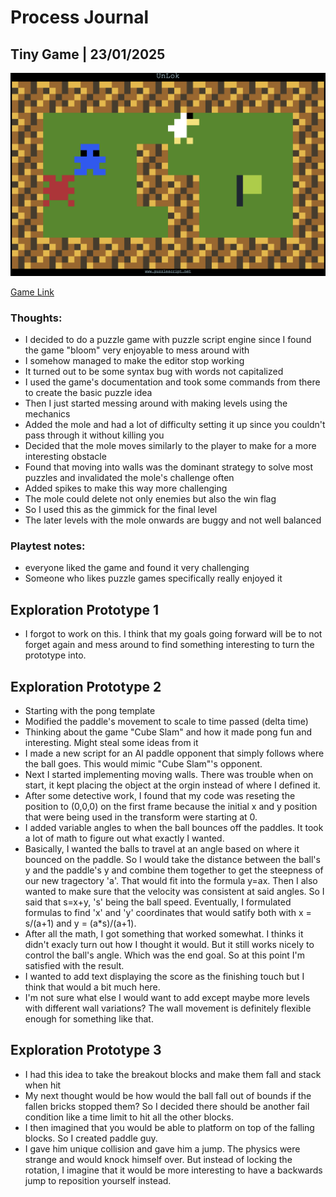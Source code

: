 # Process Journal

## Tiny Game | 23/01/2025
![game screenshot](./Media/unlok_screenshot.png)

[Game Link](../Projects/UnLok.html)

### Thoughts:
- I decided to do a puzzle game with puzzle script engine since I found the game "bloom" very enjoyable to mess around with
- I somehow managed to make the editor stop working
- It turned out to be some syntax bug with words not capitalized 
- I used the game's documentation and took some commands from there to create the basic puzzle idea
- Then I just started messing around with making levels using the mechanics
- Added the mole and had a lot of difficulty setting it up since you couldn't pass through it without killing you
- Decided that the mole moves similarly to the player to make for a more interesting obstacle
- Found that moving into walls was the dominant strategy to solve most puzzles and invalidated the mole's challenge often 
- Added spikes to make this way more challenging
- The mole could delete not only enemies but also the win flag
- So I used this as the gimmick for the final level
- The later levels with the mole onwards are buggy and not well balanced

### Playtest notes: 
- everyone liked the game and found it very challenging
- Someone who likes puzzle games specifically really enjoyed it

## Exploration Prototype 1
- I forgot to work on this. I think that my goals going forward will be to not forget again and mess around to find something interesting to turn the prototype into. 

## Exploration Prototype 2
- Starting with the pong template
- Modified the paddle's movement to scale to time passed (delta time)
- Thinking about the game "Cube Slam" and how it made pong fun and interesting. Might steal some ideas from it
- I made a new script for an AI paddle opponent that simply follows where the ball goes. This would mimic "Cube Slam"'s opponent.
- Next I started implementing moving walls. There was trouble when on start, it kept placing the object at the orgin instead of where I defined it.
- After some detective work, I found that my code was reseting the position to (0,0,0) on the first frame because the initial x and y position that were being used in the transform were starting at 0.
- I added variable angles to when the ball bounces off the paddles. It took a lot of math to figure out what exactly I wanted. 
- Basically, I wanted the balls to travel at an angle based on where it bounced on the paddle. So I would take the distance between the ball's y and the paddle's y and combine them together to get the steepness of our new tragectory 'a'. That would fit into the formula y=ax. Then I also wanted to make sure that the velocity was consistent at said angles. So I said that s=x+y, 's' being the ball speed. Eventually, I formulated formulas to find 'x' and 'y' coordinates that would satify both with x = s/(a+1) and y = (a*s)/(a+1). 
- After all the math, I got something that worked somewhat. I thinks it didn't exacly turn out how I thought it would. But it still works nicely to control the ball's angle. Which was the end goal. So at this point I'm satisfied with the result.
- I wanted to add text displaying the score as the finishing touch but I think that would a bit much here.
- I'm not sure what else I would want to add except maybe more levels with different wall variations? The wall movement is definitely flexible enough for something like that.

## Exploration Prototype 3
- I had this idea to take the breakout blocks and make them fall and stack when hit
- My next thought would be how would the ball fall out of bounds if the fallen bricks stopped them? So I decided there should be another fail condition like a time limit to hit all the other blocks. 
- I then imagined that you would be able to platform on top of the falling blocks. So I created paddle guy.
- I gave him unique collision and gave him a jump. The physics were strange and would knock himself over. But instead of locking the rotation, I imagine that it would be more interesting to have a backwards jump to reposition yourself instead.